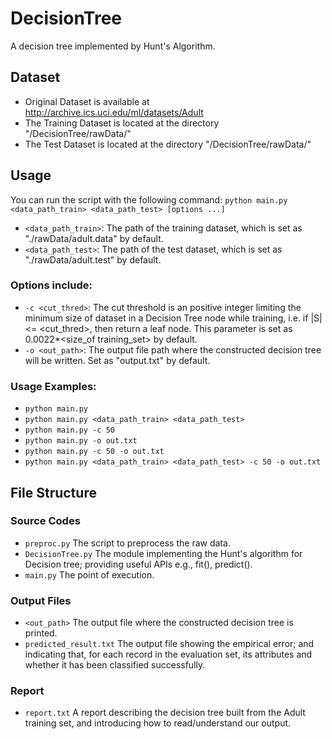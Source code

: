 # DecisionTree
A decision tree implemented by Hunt's Algorithm.

## Dataset
- Original Dataset is available at http://archive.ics.uci.edu/ml/datasets/Adult
- The Training Dataset is located at the directory "/DecisionTree/rawData/"
- The Test Dataset is located at the directory "/DecisionTree/rawData/"

## Usage
You can run the script with the following command:
    ```
    python main.py <data_path_train> <data_path_test> [options ...]
    ```
* `<data_path_train>`: The path of the training dataset, which is set as "./rawData/adult.data" by default.
* `<data_path_test>`: The path of the test dataset, which is set as "./rawData/adult.test" by default.
### Options include:
* `-c <cut_thred>`: The cut threshold is an positive integer limiting the minimum size of dataset in a Decision Tree node while training, i.e. if |S| <= <cut_thred>, then return a leaf node. This parameter is set as 0.0022*<size_of training_set> by default.
* `-o <out_path>`: The output file path where the constructed decision tree will be written. Set as "output.txt" by default.

### Usage Examples:
* `python main.py`
* `python main.py <data_path_train> <data_path_test>`
* `python main.py -c 50`
* `python main.py -o out.txt`
* `python main.py -c 50 -o out.txt`
* `python main.py <data_path_train> <data_path_test> -c 50 -o out.txt`

## File Structure
### Source Codes
- `preproc.py`  The script to preprocess the raw data.
- `DecisionTree.py` The module implementing the Hunt's algorithm for Decision tree; providing useful APIs e.g., fit(), predict().
- `main.py` The point of execution. 

### Output Files
- `<out_path>` The output file where the constructed decision tree is printed.
- `predicted_result.txt` The output file showing the empirical error; and indicating that, for each record in the evaluation set, its attributes and whether it has been classified successfully. 

### Report
- `report.txt` A report describing the decision tree built from the Adult training set, and introducing how to read/understand our output. 




